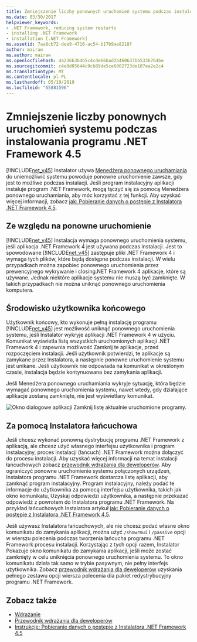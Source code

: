 ```yaml
---
title: Zmniejszenie liczby ponownych uruchomień systemu podczas instalowania programu .NET Framework 4.5
ms.date: 03/30/2017
helpviewer_keywords:
- .NET Framework, reducing system restarts
- installing .NET Framework
- installation [.NET Framework]
ms.assetid: 7aa8cb72-dee9-4716-ac54-b17b9ae8218f
author: mairaw
ms.author: mairaw
ms.openlocfilehash: 4a236b3b4b5c4cde66bad2b460637bb533b764be
ms.sourcegitcommit: c4e9d05644c9cb89de5ce6002723de107ea2e2c4
ms.translationtype: MT
ms.contentlocale: pl-PL
ms.lasthandoff: 05/19/2019
ms.locfileid: "65881596"
---
```

# <a name="reducing-system-restarts-during-net-framework-45-installations"></a>Zmniejszenie liczby ponownych uruchomień systemu podczas instalowania programu .NET Framework 4.5
[!INCLUDE[net_v45](../../../includes/net-v45-md.md)] Instalator używa [Menedżera ponownego uruchamiania](https://go.microsoft.com/fwlink/?LinkId=231425) do uniemożliwić systemu powoduje ponowne uruchomienie zawsze, gdy jest to możliwe podczas instalacji. Jeśli program instalacyjny aplikacji instaluje program .NET Framework, mogą łączyć się za pomocą Menedżera ponownego uruchamiania, aby móc korzystać z tej funkcji. Aby uzyskać więcej informacji, zobacz [jak: Pobieranie danych o postępie z Instalatora .NET Framework 4.5](../../../docs/framework/deployment/how-to-get-progress-from-the-dotnet-installer.md).  
  
## <a name="reasons-for-a-restart"></a>Ze względu na ponowne uruchomienie  
 [!INCLUDE[net_v45](../../../includes/net-v45-md.md)] Instalacja wymaga ponownego uruchomienia systemu, jeśli aplikacja .NET Framework 4 jest używana podczas instalacji. Jest to spowodowane [!INCLUDE[net_v45](../../../includes/net-v45-md.md)] zastępuje pliki .NET Framework 4 i wymaga tych plików, które będą dostępne podczas instalacji. W wielu przypadkach można zapobiec ponownego uruchomienia przez prewencyjnego wykrywanie i closing.NET Framework 4 aplikacje, które są używane. Jednak niektóre aplikacje systemu nie muszą być zamknięte. W takich przypadkach nie można uniknąć ponownego uruchomienia komputera.  
  
## <a name="end-user-experience"></a>Środowisko użytkownika końcowego  
 Użytkownik końcowy, kto wykonuje pełną instalację programu [!INCLUDE[net_v45](../../../includes/net-v45-md.md)] jest możliwość uniknąć ponownego uruchomienia systemu, jeśli Instalator wykryje aplikacji .NET Framework 4 w użyciu. Komunikat wyświetla listę wszystkich uruchomionych aplikacji .NET Framework 4 i zapewnia możliwość Zamknij te aplikacje, przed rozpoczęciem instalacji. Jeśli użytkownik potwierdzi, te aplikacje są zamykane przez Instalatora, a następnie ponowne uruchomienie systemu jest unikane. Jeśli użytkownik nie odpowiada na komunikat w określonym czasie, instalacja będzie kontynuowana bez zamykania aplikacji.  
  
 Jeśli Menedżera ponownego uruchamiania wykryje sytuację, która będzie wymagać ponownego uruchomienia systemu, nawet wtedy, gdy działające aplikacje zostaną zamknięte, nie jest wyświetlany komunikat.  
  
 ![Okno dialogowe aplikacji Zamknij listę aktualnie uruchomione programy.](./media/reducing-system-restarts/close-application-dialog.png)  
  
## <a name="using-a-chained-installer"></a>Za pomocą Instalatora łańcuchowa  
 Jeśli chcesz wykonać ponowną dystrybucję programu .NET Framework z aplikacją, ale chcesz użyć własnego interfejsu użytkownika i program instalacyjny, proces instalacji (łańcuch) .NET Framework można dołączyć do procesu instalacji. Aby uzyskać więcej informacji na temat instalacji łańcuchowych zobacz [przewodnik wdrażania dla deweloperów](../../../docs/framework/deployment/deployment-guide-for-developers.md). Aby ograniczyć ponowne uruchomienie systemu połączonych urządzeń, Instalatora programu .NET Framework dostarcza listę aplikacji, aby zamknąć program instalacyjny. Program instalacyjny, należy podać te informacje do użytkownika za pomocą interfejsu użytkownika, takich jak okno komunikatu, Uzyskaj odpowiedzi użytkownika, a następnie przekazać odpowiedź z powrotem do Instalatora programu .NET Framework. Na przykład łańcuchowych Instalatora artykuł [jak: Pobieranie danych o postępie z Instalatora .NET Framework 4.5](../../../docs/framework/deployment/how-to-get-progress-from-the-dotnet-installer.md).  
  
 Jeśli używasz Instalatora łańcuchowych, ale nie chcesz podać własne okno komunikatu do zamykania aplikacji, można użyć `/showrmui` i `/passive` opcji w wierszu polecenia podczas tworzenia łańcucha programu .NET Framework procesu instalacji. Korzystając z tych opcji razem, Instalator Pokazuje okno komunikatu do zamykania aplikacji, jeśli może zostać zamknięty w celu uniknięcia ponownego uruchomienia systemu. To okno komunikatu działa tak samo w trybie pasywnym, nie pełny interfejs użytkownika. Zobacz [przewodnik wdrażania dla deweloperów](../../../docs/framework/deployment/deployment-guide-for-developers.md) uzyskania pełnego zestawu opcji wiersza polecenia dla pakiet redystrybucyjny programu .NET Framework.  
  
## <a name="see-also"></a>Zobacz także

- [Wdrażanie](../../../docs/framework/deployment/index.md)
- [Przewodnik wdrażania dla deweloperów](../../../docs/framework/deployment/deployment-guide-for-developers.md)
- [Instrukcje: Pobieranie danych o postępie z Instalatora .NET Framework 4.5](../../../docs/framework/deployment/how-to-get-progress-from-the-dotnet-installer.md)
